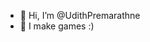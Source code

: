 - 👋 Hi, I’m @UdithPremarathne
- 👀 I make games :)


<!---
UdithPremarathne/UdithPremarathne is a ✨ special ✨ repository because its `README.md` (this file) appears on your GitHub profile.
You can click the Preview link to take a look at your changes.

- 🌱 I’m currently 
- 💞️ I’m looking to collaborate on ...
- 📫 How to reach me ...
--->
